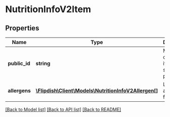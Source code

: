 # NutritionInfoV2Item

## Properties
Name | Type | Description | Notes
------------ | ------------- | ------------- | -------------
**public_id** | **string** | Menu item or menu item option set item public id | [optional] 
**allergens** | [**\Flipdish\\Client\Models\NutritionInfoV2Allergen[]**](NutritionInfoV2Allergen.md) | List of allergens for this item | [optional] 

[[Back to Model list]](../README.md#documentation-for-models) [[Back to API list]](../README.md#documentation-for-api-endpoints) [[Back to README]](../README.md)


